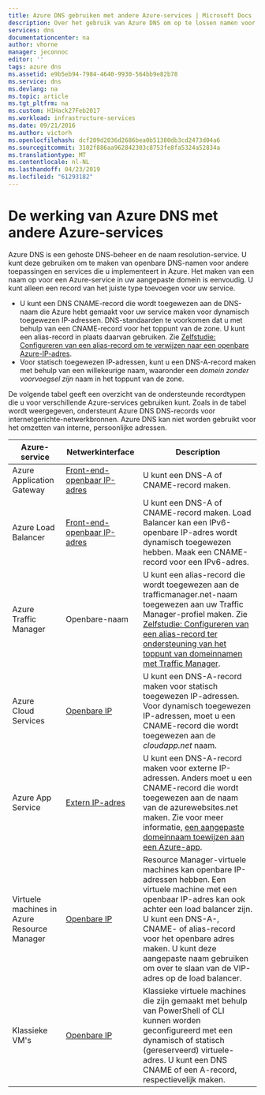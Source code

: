 ```yaml
---
title: Azure DNS gebruiken met andere Azure-services | Microsoft Docs
description: Over het gebruik van Azure DNS om op te lossen namen voor andere Azure-services
services: dns
documentationcenter: na
author: vhorne
manager: jeconnoc
editor: ''
tags: azure dns
ms.assetid: e9b5eb94-7984-4640-9930-564bb9e82b78
ms.service: dns
ms.devlang: na
ms.topic: article
ms.tgt_pltfrm: na
ms.custom: H1Hack27Feb2017
ms.workload: infrastructure-services
ms.date: 09/21/2016
ms.author: victorh
ms.openlocfilehash: dcf209d2036d2686bea0b51380db3cd2473d04a6
ms.sourcegitcommit: 3102f886aa962842303c8753fe8fa5324a52834a
ms.translationtype: MT
ms.contentlocale: nl-NL
ms.lasthandoff: 04/23/2019
ms.locfileid: "61293182"
---
```

# <a name="how-azure-dns-works-with-other-azure-services"></a>De werking van Azure DNS met andere Azure-services

Azure DNS is een gehoste DNS-beheer en de naam resolution-service. U kunt deze gebruiken om te maken van openbare DNS-namen voor andere toepassingen en services die u implementeert in Azure. Het maken van een naam op voor een Azure-service in uw aangepaste domein is eenvoudig. U kunt alleen een record van het juiste type toevoegen voor uw service.

* U kunt een DNS CNAME-record die wordt toegewezen aan de DNS-naam die Azure hebt gemaakt voor uw service maken voor dynamisch toegewezen IP-adressen. DNS-standaarden te voorkomen dat u met behulp van een CNAME-record voor het toppunt van de zone. U kunt een alias-record in plaats daarvan gebruiken. Zie [Zelfstudie: Configureren van een alias-record om te verwijzen naar een openbare Azure-IP-adres](tutorial-alias-pip.md).
* Voor statisch toegewezen IP-adressen, kunt u een DNS-A-record maken met behulp van een willekeurige naam, waaronder een *domein zonder voorvoegsel zijn* naam in het toppunt van de zone.

De volgende tabel geeft een overzicht van de ondersteunde recordtypen die u voor verschillende Azure-services gebruiken kunt. Zoals in de tabel wordt weergegeven, ondersteunt Azure DNS DNS-records voor internetgerichte-netwerkbronnen. Azure DNS kan niet worden gebruikt voor het omzetten van interne, persoonlijke adressen.

| Azure-service | Netwerkinterface | Description |
| --- | --- | --- |
| Azure Application Gateway |[Front-end-openbaar IP-adres](dns-custom-domain.md#public-ip-address) |U kunt een DNS-A of CNAME-record maken. |
| Azure Load Balancer |[Front-end-openbaar IP-adres](dns-custom-domain.md#public-ip-address) |U kunt een DNS-A of CNAME-record maken. Load Balancer kan een IPv6-openbare IP-adres wordt dynamisch toegewezen hebben. Maak een CNAME-record voor een IPv6-adres. |
| Azure Traffic Manager |Openbare-naam |U kunt een alias-record die wordt toegewezen aan de trafficmanager.net-naam toegewezen aan uw Traffic Manager-profiel maken. Zie [Zelfstudie: Configureren van een alias-record ter ondersteuning van het toppunt van domeinnamen met Traffic Manager](tutorial-alias-tm.md). |
| Azure Cloud Services |[Openbare IP](dns-custom-domain.md#public-ip-address) |U kunt een DNS-A-record maken voor statisch toegewezen IP-adressen. Voor dynamisch toegewezen IP-adressen, moet u een CNAME-record die wordt toegewezen aan de *cloudapp.net* naam.|
| Azure App Service | [Extern IP-adres](dns-custom-domain.md#app-service-web-apps) |U kunt een DNS-A-record maken voor externe IP-adressen. Anders moet u een CNAME-record die wordt toegewezen aan de naam van de azurewebsites.net maken. Zie voor meer informatie, [een aangepaste domeinnaam toewijzen aan een Azure-app](../app-service/app-service-web-tutorial-custom-domain.md). |
| Virtuele machines in Azure Resource Manager |[Openbare IP](dns-custom-domain.md#public-ip-address) |Resource Manager-virtuele machines kan openbare IP-adressen hebben. Een virtuele machine met een openbaar IP-adres kan ook achter een load balancer zijn. U kunt een DNS-A-, CNAME- of alias-record voor het openbare adres maken. U kunt deze aangepaste naam gebruiken om over te slaan van de VIP-adres op de load balancer. |
| Klassieke VM's |[Openbare IP](dns-custom-domain.md#public-ip-address) |Klassieke virtuele machines die zijn gemaakt met behulp van PowerShell of CLI kunnen worden geconfigureerd met een dynamisch of statisch (gereserveerd) virtuele-adres. U kunt een DNS CNAME of een A-record, respectievelijk maken. |
